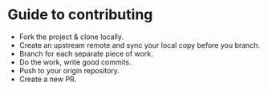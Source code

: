 # Guide to contributing

* Fork the project & clone locally.
* Create an upstream remote and sync your local copy before you branch.
* Branch for each separate piece of work.
* Do the work, write good commits.
* Push to your origin repository.
* Create a new PR.
